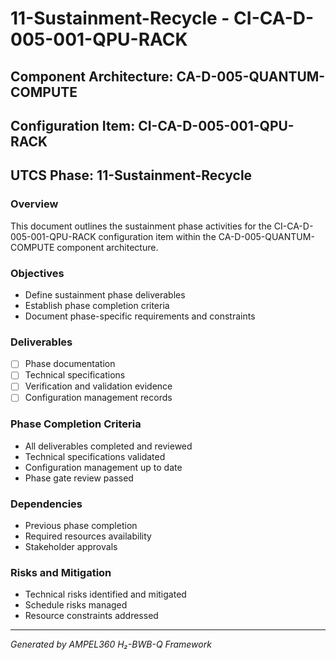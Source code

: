 # 11-Sustainment-Recycle - CI-CA-D-005-001-QPU-RACK

## Component Architecture: CA-D-005-QUANTUM-COMPUTE
## Configuration Item: CI-CA-D-005-001-QPU-RACK
## UTCS Phase: 11-Sustainment-Recycle

### Overview
This document outlines the sustainment phase activities for the CI-CA-D-005-001-QPU-RACK configuration item within the CA-D-005-QUANTUM-COMPUTE component architecture.

### Objectives
- Define sustainment phase deliverables
- Establish phase completion criteria
- Document phase-specific requirements and constraints

### Deliverables
- [ ] Phase documentation
- [ ] Technical specifications
- [ ] Verification and validation evidence
- [ ] Configuration management records

### Phase Completion Criteria
- All deliverables completed and reviewed
- Technical specifications validated
- Configuration management up to date
- Phase gate review passed

### Dependencies
- Previous phase completion
- Required resources availability
- Stakeholder approvals

### Risks and Mitigation
- Technical risks identified and mitigated
- Schedule risks managed
- Resource constraints addressed

---
*Generated by AMPEL360 H₂-BWB-Q Framework*
